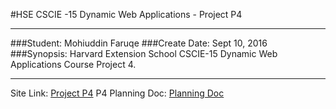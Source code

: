 #HSE CSCIE -15 Dynamic Web Applications - Project P4

---

###Student: Mohiuddin Faruqe
###Create Date: Sept 10, 2016
###Synopsis: Harvard Extension School CSCIE-15 Dynamic Web Applications Course Project 4.

---
Site Link: [Project P4](http://p4.guddi.ca)
P4 Planning Doc: [Planning Doc](https://docs.google.com/document/d/14-oLlboZjM5LSAK2hEGcNizxwNx4FQUbMHDSKFNDLBA/edit#heading=h.9jqtzjpjb2cj)
